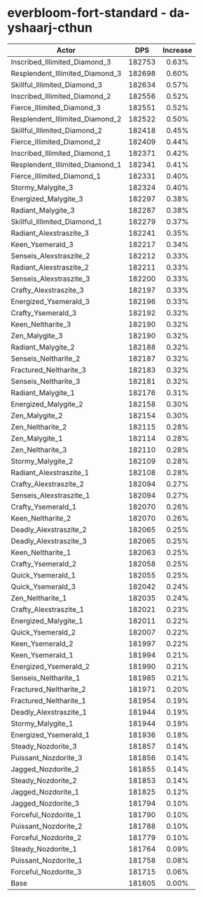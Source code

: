 # everbloom-fort-standard - da-yshaarj-cthun
| Actor | DPS | Increase |
|---|:---:|:---:|
|Inscribed_Illimited_Diamond_3|182753|0.63%|
|Resplendent_Illimited_Diamond_3|182698|0.60%|
|Skillful_Illimited_Diamond_3|182634|0.57%|
|Inscribed_Illimited_Diamond_2|182556|0.52%|
|Fierce_Illimited_Diamond_3|182551|0.52%|
|Resplendent_Illimited_Diamond_2|182522|0.50%|
|Skillful_Illimited_Diamond_2|182418|0.45%|
|Fierce_Illimited_Diamond_2|182409|0.44%|
|Inscribed_Illimited_Diamond_1|182371|0.42%|
|Resplendent_Illimited_Diamond_1|182341|0.41%|
|Fierce_Illimited_Diamond_1|182331|0.40%|
|Stormy_Malygite_3|182324|0.40%|
|Energized_Malygite_3|182297|0.38%|
|Radiant_Malygite_3|182287|0.38%|
|Skillful_Illimited_Diamond_1|182279|0.37%|
|Radiant_Alexstraszite_3|182241|0.35%|
|Keen_Ysemerald_3|182217|0.34%|
|Senseis_Alexstraszite_2|182212|0.33%|
|Radiant_Alexstraszite_2|182211|0.33%|
|Senseis_Alexstraszite_3|182200|0.33%|
|Crafty_Alexstraszite_3|182197|0.33%|
|Energized_Ysemerald_3|182196|0.33%|
|Crafty_Ysemerald_3|182192|0.32%|
|Keen_Neltharite_3|182190|0.32%|
|Zen_Malygite_3|182190|0.32%|
|Radiant_Malygite_2|182188|0.32%|
|Senseis_Neltharite_2|182187|0.32%|
|Fractured_Neltharite_3|182183|0.32%|
|Senseis_Neltharite_3|182181|0.32%|
|Radiant_Malygite_1|182176|0.31%|
|Energized_Malygite_2|182158|0.30%|
|Zen_Malygite_2|182154|0.30%|
|Zen_Neltharite_2|182115|0.28%|
|Zen_Malygite_1|182114|0.28%|
|Zen_Neltharite_3|182110|0.28%|
|Stormy_Malygite_2|182109|0.28%|
|Radiant_Alexstraszite_1|182108|0.28%|
|Crafty_Alexstraszite_2|182094|0.27%|
|Senseis_Alexstraszite_1|182094|0.27%|
|Crafty_Ysemerald_1|182070|0.26%|
|Keen_Neltharite_2|182070|0.26%|
|Deadly_Alexstraszite_2|182065|0.25%|
|Deadly_Alexstraszite_3|182065|0.25%|
|Keen_Neltharite_1|182063|0.25%|
|Crafty_Ysemerald_2|182058|0.25%|
|Quick_Ysemerald_1|182055|0.25%|
|Quick_Ysemerald_3|182042|0.24%|
|Zen_Neltharite_1|182035|0.24%|
|Crafty_Alexstraszite_1|182021|0.23%|
|Energized_Malygite_1|182011|0.22%|
|Quick_Ysemerald_2|182007|0.22%|
|Keen_Ysemerald_2|181997|0.22%|
|Keen_Ysemerald_1|181994|0.21%|
|Energized_Ysemerald_2|181990|0.21%|
|Senseis_Neltharite_1|181985|0.21%|
|Fractured_Neltharite_2|181971|0.20%|
|Fractured_Neltharite_1|181954|0.19%|
|Deadly_Alexstraszite_1|181944|0.19%|
|Stormy_Malygite_1|181944|0.19%|
|Energized_Ysemerald_1|181936|0.18%|
|Steady_Nozdorite_3|181857|0.14%|
|Puissant_Nozdorite_3|181856|0.14%|
|Jagged_Nozdorite_2|181855|0.14%|
|Steady_Nozdorite_2|181853|0.14%|
|Jagged_Nozdorite_1|181825|0.12%|
|Jagged_Nozdorite_3|181794|0.10%|
|Forceful_Nozdorite_1|181790|0.10%|
|Puissant_Nozdorite_2|181788|0.10%|
|Forceful_Nozdorite_2|181779|0.10%|
|Steady_Nozdorite_1|181764|0.09%|
|Puissant_Nozdorite_1|181758|0.08%|
|Forceful_Nozdorite_3|181715|0.06%|
|Base|181605|0.00%|
